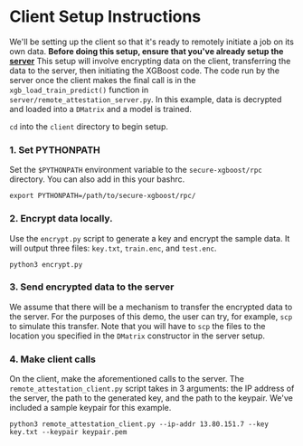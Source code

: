 # Client Setup Instructions
We'll be setting up the client so that it's ready to remotely initiate a job on its own data. **Before doing this setup, ensure that you've already setup the [server](../server)**
This setup will involve encrypting data on the client, transferring the data to the server, then initiating the XGBoost code. The code run by the server once the client makes the final call is in the `xgb_load_train_predict()` function in `server/remote_attestation_server.py`. In this example, data is decrypted and loaded into a `DMatrix` and a model is trained.

`cd` into the `client` directory to begin setup.

### 1. Set PYTHONPATH
Set the `$PYTHONPATH` environment variable to the `secure-xgboost/rpc` directory. You can also add in this your bashrc.

`export PYTHONPATH=/path/to/secure-xgboost/rpc/`

### 2. Encrypt data locally.

Use the `encrypt.py` script to generate a key and encrypt the sample data. It will output three files: `key.txt`, `train.enc`, and `test.enc`. 

```
python3 encrypt.py
```

### 3. Send encrypted data to the server

We assume that there will be a mechanism to transfer the encrypted data to the server. For the purposes of this demo, the user can try, for example, `scp` to simulate this transfer. Note that you will have to `scp` the files to the location you specified in the `DMatrix` constructor in the server setup.

### 4. Make client calls

On the client, make the aforementioned calls to the server. 
The `remote_attestation_client.py` script takes in 3 arguments: the IP address of the server, the path to the generated key, and the path to the keypair. We've included a sample keypair for this example.

```
python3 remote_attestation_client.py --ip-addr 13.80.151.7 --key key.txt --keypair keypair.pem
```


